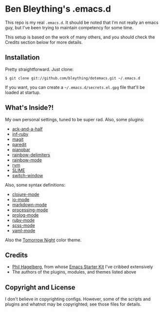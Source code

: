 Ben Bleything's .emacs.d
========================================================================

This repo is my real `.emacs.d`. It should be noted that I'm not really
an emacs guy, but I've been trying to maintain competency for some time.

This setup is based on the work of many others, and you should check the
Credits section below for more details.

Installation
------------------------------------------------------------------------

Pretty straightforward. Just clone:

    $ git clone git://github.com/bleything/dotemacs.git ~/.emacs.d

If you want, you can create a `~/.emacs.d/secrets.el.gpg` file that'll be loaded
at startup.

What's Inside?!
------------------------------------------------------------------------

My own personal settings, tuned to be super rad. Also, some plugins:

* [ack-and-a-half](https://github.com/jhelwig/ack-and-a-half)
* [inf-ruby](https://github.com/nonsequitur/inf-ruby)
* [magit](http://philjackson.github.com/magit/)
* [paredit](http://www.emacswiki.org/emacs/ParEdit)
* [pianobar](http://www.emacswiki.org/emacs/PianobarMode)
* [rainbow-delimiters](http://www.emacswiki.org/emacs/RainbowDelimiters)
* [rainbow-mode](http://julien.danjou.info/software/rainbow-mode)
* [rvm](https://github.com/senny/rvm.el)
* [SLIME](http://common-lisp.net/project/slime)
* [switch-window](https://github.com/dimitri/switch-window)

Also, some syntax definitions:

* [clojure-mode](http://github.com/technomancy/clojure-mode)
* [io-mode](http://www.alcyone.com/software/io-mode/)
* [markdown-mode](http://jblevins.org/projects/markdown-mode/)
* [processing-mode](http://gitorious.org/processing-emacs)
* [prolog-mode](http://www.emacswiki.org/emacs/PrologMode)
* [ruby-mode](http://www.emacswiki.org/emacs/RubyMode)
* [scss-mode](https://github.com/antonj/scss-mode)
* [yaml-mode](https://github.com/yoshiki/yaml-mode)

Also the [Tomorrow Night](https://github.com/ChrisKempson/Tomorrow-Theme) color
theme.

Credits
------------------------------------------------------------------------

* [Phil Hagelberg][0], from whose [Emacs Starter Kit][1] I've cribbed
  extensively
* The authors of the plugins, modules, and themes listed above

[0]: http://technomancy.us
[1]: http://github.com/technomancy/emacs-starter-kit

Copyright and License
------------------------------------------------------------------------

I don't believe in copyrighting configs. However, some of the scripts and
plugins and whatnot may be copyrighted; see those files for details.
